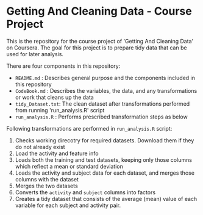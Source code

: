 # Getting And Cleaning Data - Course Project

This is the repository for the course project of 'Getting And Cleaning Data' on Coursera. The goal for this project is to prepare tidy data that can be used for later analysis.

There are four components in this repository:

   * `README.md` :       Describes general purpose and the components included in this repository
   * `CodeBook.md` :     Describes the variables, the data, and any transformations or work that cleans up the data
   * `tidy_Dataset.txt`: The clean dataset after transformations performed from running 'run_analysis.R' script
   * `run_analysis.R` :  Performs prescribed transformation steps as below
   
Following transformations are performed in `run_analysis.R` script:

  1. Checks working direcotry for required datasets. Download them if they do not already exist
  2. Load the activity and feature info
  3. Loads both the training and test datasets, keeping only those columns which
     reflect a mean or standard deviation
  4. Loads the activity and subject data for each dataset, and merges those
     columns with the dataset
  5. Merges the two datasets
  6. Converts the `activity` and `subject` columns into factors
  7. Creates a tidy dataset that consists of the average (mean) value of each
     variable for each subject and activity pair.
